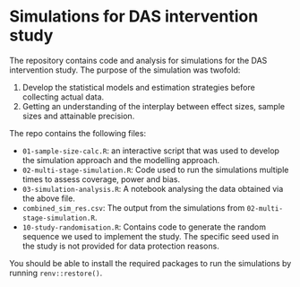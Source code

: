 # Simulations for DAS intervention study
The repository contains code and analysis for simulations for the DAS 
intervention study. The purpose of the simulation was twofold:

1. Develop the statistical models and estimation strategies before collecting
actual data.
2. Getting an understanding of the interplay between effect sizes, sample sizes
and attainable precision.

The repo contains the following files:

- `01-sample-size-calc.R`: an interactive script that was used to develop the
simulation approach and the modelling approach.
- `02-multi-stage-simulation.R`: Code used to run the simulations multiple times
to assess coverage, power and bias.
- `03-simulation-analysis.R`: A notebook analysing the data obtained via the 
above file.
- `combined_sim_res.csv`: The output from the simulations from 
`02-multi-stage-simulation.R`.
- `10-study-randomisation.R`: Contains code to generate the random sequence we
used to implement the study. The specific seed used in the study is not 
provided for data protection reasons.

You should be able to install the required packages to run the simulations
by running `renv::restore()`. 
